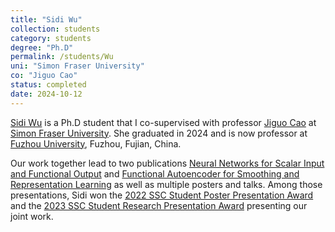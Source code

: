 ```yaml
---
title: "Sidi Wu"
collection: students
category: students
degree: "Ph.D"
permalink: /students/Wu
uni: "Simon Fraser University"
co: "Jiguo Cao"
status: completed
date: 2024-10-12
---
```


[Sidi Wu](https://www.sfu.ca/stat-actsci/news-and-events/sidiwu-ssc.html) is a Ph.D student that I co-supervised with professor [Jiguo Cao](https://www.sfu.ca/science/stat/cao/index.html) at [Simon Fraser University](https://www.sfu.ca/stat-actsci.html). She graduated in 2024 and is now professor at [Fuzhou University](https://en.fzu.edu.cn/index.htm), Fuzhou, Fujian, China.


Our work together lead to two publications [Neural Networks for Scalar Input and Functional Output](https://cedricbeaulac.github.io/publication/SnC) and [Functional Autoencoder for Smoothing and Representation Learning](https://cedricbeaulac.github.io/publication/FAE) as well as multiple posters and talks. Among those presentations, Sidi won the [2022 SSC Student Poster Presentation Award](https://www.sfu.ca/stat-actsci/news-and-events/sidiwu-ssc.html) and the [2023 SSC Student Research Presentation Award](https://www.sfu.ca/stat-actsci/news-and-events/sidiwuhashan-ssc.html) presenting our joint work. 




